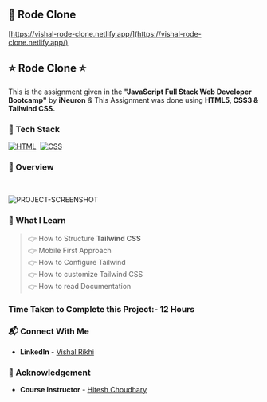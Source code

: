 ## 🔗 Rode Clone
[https://vishal-rode-clone.netlify.app/](https://vishal-rode-clone.netlify.app/)


## ⭐ Rode Clone ⭐

This is the assignment given in the **"JavaScript Full Stack Web Developer Bootcamp"** by **iNeuron** *&* This Assignment was done using **HTML5, CSS3 & Tailwind CSS.**


### 📌 Tech Stack

[![HTML](https://img.shields.io/badge/html5%20-%23E34F26.svg?&style=for-the-badge&logo=html5&logoColor=white)](https://github.com/pk170970)&nbsp; [![CSS](https://img.shields.io/badge/css3%20-%231572B6.svg?&style=for-the-badge&logo=css3&logoColor=white)](https://github.com/pk170970)&nbsp;


### 📌 Overview 

<br>

![PROJECT-SCREENSHOT](./Images/vishal-rode-clone.netlify.app_.png)

### 📌 What I Learn

> 👉 How to Structure **Tailwind CSS** <br>
  👉 Mobile First Approach <br>
  👉 How to Configure Tailwind <br>
  👉 How to customize Tailwind CSS<br>
  👉 How to read Documentation

### Time Taken to Complete this Project:- 12 Hours

### 📬 Connect With Me

- **LinkedIn** - [Vishal Rikhi](https://www.linkedin.com/in/vishal-rikhi/)

### 📌 Acknowledgement

- **Course Instructor** - [Hitesh Choudhary](https://www.linkedin.com/in/hiteshchoudhary/)


